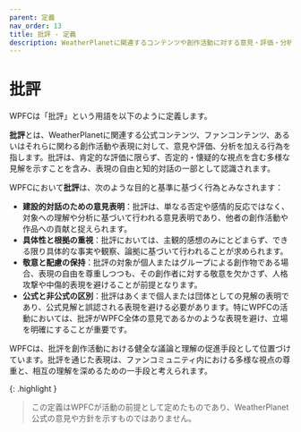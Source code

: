 ```yaml
---
parent: 定義
nav_order: 13
title: 批評 - 定義
description: WeatherPlanetに関連するコンテンツや創作活動に対する意見・評価・分析を行う行為の定義
---
```


# 批評

WPFCは「批評」という用語を以下のように定義します。

**批評**とは、WeatherPlanetに関連する公式コンテンツ、ファンコンテンツ、あるいはそれらに関わる創作活動や表現に対して、意見や評価、分析を加える行為を指します。批評は、肯定的な評価に限らず、否定的・懐疑的な視点を含む多様な見解を示すことを含み、表現の自由と知的対話の一部として認識されます。

WPFCにおいて**批評**は、次のような目的と基準に基づく行為とみなされます：

- **建設的対話のための意見表明**：批評は、単なる否定や感情的反応ではなく、対象への理解や分析に基づいて行われる意見表明であり、他者の創作活動や作品への貢献と捉えられます。
- **具体性と根拠の重視**：批評においては、主観的感想のみにとどまらず、できる限り具体的な事実や観察、論拠に基づいて行われることが求められます。
- **敬意と配慮の保持**：批評の対象が個人またはグループによる創作物である場合、表現の自由を尊重しつつも、その創作者に対する敬意を欠かさず、人格攻撃や中傷的表現を避けることが前提となります。
- **公式と非公式の区別**：批評はあくまで個人または団体としての見解の表明であり、公式見解と誤認される表現を避ける必要があります。特にWPFCの活動においては、批評がWPFC全体の意見であるかのような表現を避け、立場を明確にすることが重要です。

WPFCは、批評を創作活動における健全な議論と理解の促進手段として位置づけています。批評を通じた表現は、ファンコミュニティ内における多様な視点の尊重と、相互の理解を深めるための一手段と考えられます。

{: .highlight }
> この定義はWPFCが活動の前提として定めたものであり、WeatherPlanet公式の意見や方針を示すものではありません。
